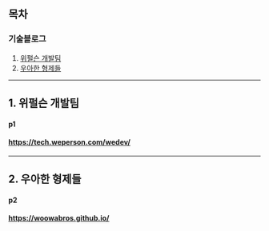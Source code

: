 
## 목차 
### 기술블로그
1. [위펄슨 개발팀](#p1)
2. [우아한 형제들](#p2)
---

## 1. 위펄슨 개발팀   
#### p1
#### https://tech.weperson.com/wedev/   

---

## 2. 우아한 형제들
#### p2
#### https://woowabros.github.io/   